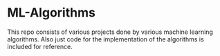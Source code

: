# ML-Algorithms

This repo consists of various projects done by various machine learning algorithms.
Also just code for the implementation of the algorithms is included for reference.

